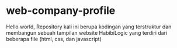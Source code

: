 # web-company-profile
Hello world, Repository kali ini berupa kodingan yang terstruktur dan membangun sebuah tampilan website HabibiLogic yang terdiri dari beberapa file (html, css, dan javascript)
